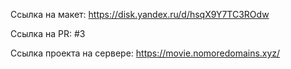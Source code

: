 Ссылка на макет: https://disk.yandex.ru/d/hsqX9Y7TC3ROdw

Ссылка на PR: #3

Ссылка проекта на сервере: https://movie.nomoredomains.xyz/